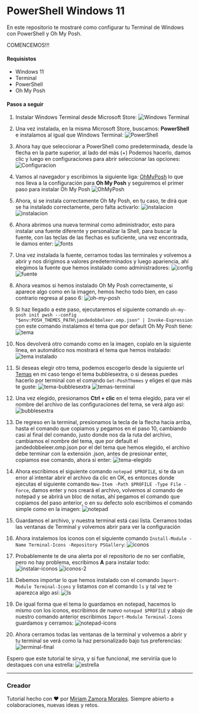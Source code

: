 # PowerShell Windows 11

En este repositorio te mostraré como configurar tu Terminal de Windows con PowerShell y Oh My Posh. 

COMENCEMOS!!!

#### Requisistos
- Windows 11
- Terminal
- PowerShell
- Oh My Posh

#### Pasos a seguir

1. Instalar Windows Terminal desde Microsoft Store:
![Windows Terminal](image.png)

2. Una vez instalada, en la misma Microsoft Store, buscamos: **PowerShell** e instalamos al igual que Windows Terminal:
![PowerShell](image-1.png) 

3. Ahora hay que seleccionar a PowerShell como predeterminada, desde la flecha en la parte superior, al lado del más (+) Podemos hacerlo, damos clic y luego en configuraciones para abrir seleccionar las opciones: 
![Configuracion](image-2.png)

4. Vamos al navegador y escribimos la siguiente liga: [OhMyPosh](https://ohmyposh.dev/docs/installation/windows) lo que nos lleva a la configuración para **Oh My Posh** y seguiremos el primer paso para instalar Oh My Posh
![OhMyPosh](image-3.png)

5. Ahora, si se instala correctamente Oh My Posh, en tu caso, te dirá que se ha instalado correctamente, pero falta activarlo:
![instalacion](image-5.png)
![instalacion](image-6.png)

6. Ahora abrimos una nueva terminal como administrador, esto para instalar una fuente diferente y personalizar la Shell, para buscar la fuente, con las teclas de las flechas es suficiente, una vez encontrada, le damos enter: 
![fonts](image-7.png)

7. Una vez instalada la fuente, cerramos todas las terminales y volvemos a abrir y nos dirigimos a valores predeterminados y luego apariencia, ahí elegimos la fuente que hemos instalado como administradores: 
![config](image-8.png)
![fuente](image-9.png)

8. Ahora veamos si hemos instalado Oh My Posh correctamente, si aparece algo como en la imagen, hemos hecho todo bien, en caso contrario regresa al paso 6:
![oh-my-posh](image-10.png)

9. Si haz llegado a este paso, ejecutaremos el siguiente comando `oh-my-posh init pwsh --config "$env:POSH_THEMES_PATH\jandedobbeleer.omp.json" | Invoke-Expression` con este comando instalamos el tema que por default Oh My Posh tiene:
![tema](image-11.png)

10. Nos devolverá otro comando como en la imagen, copialo en la siguiente linea, en automático nos mostrará el tema que hemos instalado:
![tema instalado](image-12.png)

12. Si deseas elegir otro tema, podemos escogerlo desde la siguiente url [Temas](https://ohmyposh.dev/docs/themes) en mi caso tengo el tema bubblesextra, o si deseas puedes hacerlo por terminal con el comando `Get-PoshThemes` y eliges el que más te guste:
![tema-bubblesextra](image-13.png)
![temas-terminal](image-14.png)

13. Una vez elegido, presionamos **Ctrl + clic** en el tema elegido, para ver el nombre del archivo de las configuraciones del tema, se verá algo así:
![bubblesextra](image-15.png)

14. De regreso en la terminal, presionamos la tecla de la flecha hacia arriba, hasta el comando que copiamos y pegamos en el paso 10, cambiando casi al final del comando, justo donde nos da la ruta del archivo, cambiamos el nombre del tema, que por default el jandedobbeleer.omp.json por el del tema que hemos elegido, el archivo debe terminar con la extensión .json, antes de presionar enter, copiamos ese comando, ahora si enter:
![tema-elegido](image-16.png)

15. Ahora escribimos el siguiente comando `notepad $PROFILE`, si te da un error al intentar abrir el archivo da clic en OK, es entonces donde ejecutas el siguiente comando `New-Item -Path $PROFILE -Type File -Force`, damos enter y nos creará el archivo, volvemos al comando de notepad y se abrirá un bloc de notas, ahí pegamos el comando que copiamos del paso anterior, o en su defecto solo escribimos el comando simple como en la imagen:
![notepad](image-17.png)

16. Guardamos el archivo, y nuestra terminal está casi lista. Cerramos todas las ventanas de Terminal y volvemos abrir para ver la configuración

17. Ahora instalemos los iconos con el siguiente comando `Install-Module -Name Terminal-Icons -Repository PSGallery`:
![iconos](image-18.png)

18. Probablemente te de una alerta por el repositorio de no ser confiable, pero no hay problema, escribimos **A** para instalar todo:
![instalar-iconos](image-19.png)
![iconos-2](image-20.png)

19. Debemos importar lo que hemos instalado con el comando `Import-Module Terminal-Icons` y listamos con el comando `ls` y tal vez te aparezca algo así:
![ls](image-21.png)

20. De igual forma que el tema lo guardamos en notepad, hacemos lo mismo con los iconos, escribimos de nuevo `notepad $PROFILE` y abajo de nuestro comando anterior escribimos `Import-Module Terminal-Icons` guardamos y cerramos:
![notepad-icons](image-22.png)

21. Ahora cerramos todas las ventanas de la terminal y volvemos a abrir y tu terminal se verá como la haz personalizado bajo tus preferencias: 
![terminal-final](image-23.png)

Espero que este tutorial te sirva, y si fue funcional, me serviriía que lo destaques con una estrella:
![estrella](image-24.png)

---
### Creador
Tutorial hecho con ❤️ por [Miriam Zamora Morales](https://github.com/MiriamZamoraM). Siempre abierto a colaboraciones, nuevas ideas y retos.
